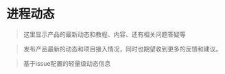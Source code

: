 # 进程动态

> 这里显示产品的最新动态和教程、内容、还有相关问题答疑等

> 发布产品最新的动态和项目接入情况，同时也期望收到更多的反馈和建议。

> 基于issue配置的轻量级动态信息

<Vssue :issue-id="2" :options="{ locale: 'zh' }" />
